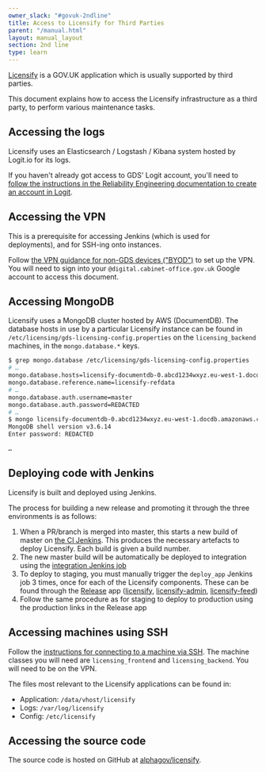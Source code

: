 ```yaml
---
owner_slack: "#govuk-2ndline"
title: Access to Licensify for Third Parties
parent: "/manual.html"
layout: manual_layout
section: 2nd line
type: learn
---
```


[Licensify](/manual/licensing.html) is a GOV.UK application which is usually supported by third parties.

This document explains how to access the Licensify infrastructure as a third party, to perform various maintenance tasks.

## Accessing the logs

Licensify uses an Elasticsearch / Logstash / Kibana system hosted by Logit.io for its logs.

If you haven't already got access to GDS' Logit account, you'll need to [follow the instructions in the Reliability Engineering documentation to create an account in Logit](https://reliability-engineering.cloudapps.digital/logging.html#get-started-with-logit).

## Accessing the VPN

This is a prerequisite for accessing Jenkins (which is used for deployments), and for SSH-ing onto instances.

Follow [the VPN guidance for non-GDS devices ("BYOD")](https://docs.google.com/document/d/150JX1xiWdXY29ahcYUMb05Si-hEAZvtkGAKojT9Rjis/edit)
to set up the VPN. You will need to sign into your `@digital.cabinet-office.gov.uk` Google account to access this document.

## Accessing MongoDB

Licensify uses a MongoDB cluster hosted by AWS (DocumentDB). The database hosts in use by a particular Licensify instance can be found in `/etc/licensing/gds-licensing-config.properties` on the `licensing_backend` machines, in the `mongo.database.*` keys.

```sh
$ grep mongo.database /etc/licensing/gds-licensing-config.properties
# …
mongo.database.hosts=licensify-documentdb-0.abcd1234wxyz.eu-west-1.docdb.amazonaws.com,licensify-documentdb-1.abcd1234wxyz.eu-west-1.docdb.amazonaws.com,licensify-documentdb-2.abcd1234wxyz.eu-west-1.docdb.amazonaws.com
mongo.database.reference.name=licensify-refdata
# …
mongo.database.auth.username=master
mongo.database.auth.password=REDACTED
# …
$ mongo licensify-documentdb-0.abcd1234wxyz.eu-west-1.docdb.amazonaws.com/licensify-refdata -u master
MongoDB shell version v3.6.14
Enter password: REDACTED

…
```

## Deploying code with Jenkins

Licensify is built and deployed using Jenkins.

The process for building a new release and promoting it through the three
environments is as follows:

1. When a PR/branch is merged into master, this starts a new build of master on
   [the CI Jenkins](https://ci.integration.publishing.service.gov.uk/job/licensify/). This
   produces the necessary artefacts to deploy Licensify. Each build is given a build number.
1. The new master build will be automatically be deployed to integration using
   the [integration Jenkins job](https://ci.integration.publishing.service.gov.uk/job/Deploy_App_Downstream/)
1. To deploy to staging, you must manually trigger the `deploy_app` Jenkins job
   3 times, once for each of the Licensify components. These can be found through the [Release](https://release.publishing.service.gov.uk/applications) app ([licensify](https://release.publishing.service.gov.uk/applications/licensify),
   [licensify-admin](https://release.publishing.service.gov.uk/applications/licensify-admin), [licensify-feed](https://release.publishing.service.gov.uk/applications/licensify-feed))
1. Follow the same procedure as for staging to deploy to production using the production links in the Release app

## Accessing machines using SSH

Follow the [instructions for connecting to a machine via SSH](/manual/howto-ssh-to-machines.html#connecting-with-plain-ssh). The machine classes you will need are `licensing_frontend` and `licensing_backend`. You will need to be on the VPN.

The files most relevant to the Licensify applications can be found in:

* Application: `/data/vhost/licensify`
* Logs: `/var/log/licensify`
* Config: `/etc/licensify`

## Accessing the source code

The source code is hosted on GitHub at [alphagov/licensify](https://github.com/alphagov/licensify).
